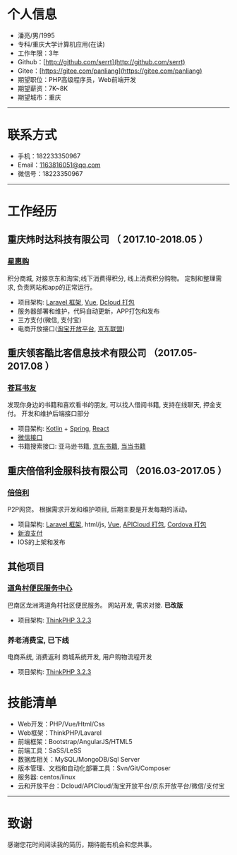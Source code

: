 
# 个人信息

 - 潘亮/男/1995 
 - 专科/重庆大学计算机应用(在读) 
 - 工作年限：3年
 - Github：[http://github.com/serrt](http://github.com/serrt)
 - Gitee：[https://gitee.com/panliang](https://gitee.com/panliang)
 - 期望职位：PHP高级程序员，Web前端开发
 - 期望薪资：7K~8K
 - 期望城市：重庆

---

# 联系方式

- 手机：182233350967
- Email：1163816051@qq.com
- 微信号：18223350967

---
      
# 工作经历

## 重庆炜时达科技有限公司 （ 2017.10-2018.05 ）

### [星惠购](https://www.wsd178.com) 
积分商城, 对接京东和淘宝;线下消费得积分, 线上消费积分购物。
定制和整理需求, 负责网站和app的正常运行。

- 项目架构: [Laravel 框架](https://laravel.com), [Vue](https://cn.vuejs.org), [Dcloud 打包](http://www.dcloud.io)
- 服务器部署和维护，代码自动更新，APP打包和发布
- 三方支付(微信, 支付宝)
- 电商开放接口([淘宝开放平台](http://open.taobao.com), [京东联盟](http://open.jd.com))
  
## 重庆领客酷比客信息技术有限公司 （2017.05-2017.08 ）

### [苍耳书友](http://www.canger.me)
发现你身边的书籍和喜欢看书的朋友, 可以找人借阅书籍, 支持在线聊天, 押金支付。
开发和维护后端接口部分

- 项目架构: [Kotlin](http://kotlinlang.org) + [Spring](https://spring.io), [React](https://reactjs.org)
- [微信接口](https://mp.weixin.qq.com/wiki)
- 书籍搜索接口: 亚马逊书籍, [京东书籍](http://jos.jd.com), [当当书籍](http://open.dangdang.com)

## 重庆倍倍利金服科技有限公司 （2016.03-2017.05 ）

### [倍倍利](https://www.ibeibeili.com)
P2P网贷。
根据需求开发和维护项目, 后期主要是开发每期的活动。

- 项目架构: [Laravel 框架](https://laravel.com), html/js, [Vue](https://cn.vuejs.org), [APICloud 打包](https://www.apicloud.com), [Cordova 打包](http://cordova.apache.org)
- [新浪支付](http://pay.mobile.sina.cn)
- IOS的上架和发布

## 其他项目

### [道角村便民服务中心](http://bnlzwdjc.com)
巴南区龙洲湾道角村社区便民服务。
网站开发, 需求对接. **已改版**

- 项目架构: [ThinkPHP 3.2.3](http://www.thinkphp.cn)

### 养老消费宝, 已下线
电商系统, 消费返利
商城系统开发, 用户购物流程开发

- 项目架构: [ThinkPHP 3.2.3](http://www.thinkphp.cn)

# 技能清单

- Web开发：PHP/Vue/Html/Css
- Web框架：ThinkPHP/Lavarel
- 前端框架：Bootstrap/AngularJS/HTML5
- 前端工具：SaSS/LeSS
- 数据库相关：MySQL/MongoDB/Sql Server
- 版本管理、文档和自动化部署工具：Svn/Git/Composer
- 服务器: centos/linux
- 云和开放平台：Dcloud/APICloud/淘宝开放平台/京东开放平台/微信/支付宝
      
---

# 致谢
感谢您花时间阅读我的简历，期待能有机会和您共事。
